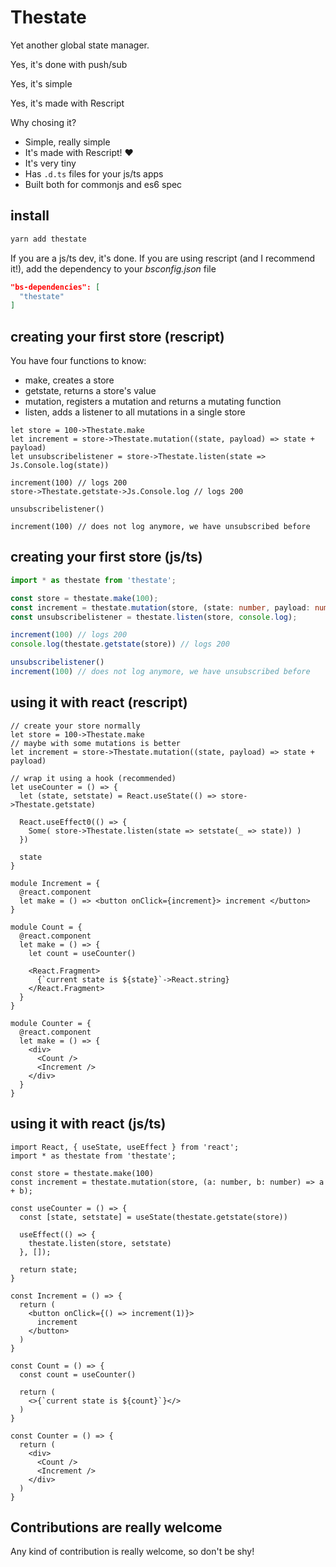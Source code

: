 Thestate
========

Yet another global state manager.

Yes, it's done with push/sub

Yes, it's simple

Yes, it's made with Rescript

Why chosing it?

- Simple, really simple
- It's made with Rescript! ❤️
- It's very tiny
- Has `.d.ts` files for your js/ts apps
- Built both for commonjs and es6 spec

## install

```bash
yarn add thestate
```

If you are a js/ts dev, it's done. If you are using rescript (and I recommend it!), add the dependency to your *bsconfig.json* file

```json
"bs-dependencies": [
  "thestate"
]
```

## creating your first store (rescript)

You have four functions to know: 

- make, creates a store
- getstate, returns a store's value
- mutation, registers a mutation and returns a mutating function
- listen, adds a listener to all mutations in a single store

```rescript
let store = 100->Thestate.make
let increment = store->Thestate.mutation((state, payload) => state + payload)
let unsubscribelistener = store->Thestate.listen(state => Js.Console.log(state))

increment(100) // logs 200
store->Thestate.getstate->Js.Console.log // logs 200

unsubscribelistener()

increment(100) // does not log anymore, we have unsubscribed before
```

## creating your first store (js/ts)

```ts
import * as thestate from 'thestate';

const store = thestate.make(100);
const increment = thestate.mutation(store, (state: number, payload: number) => state + payload);
const unsubscribelistener = thestate.listen(store, console.log);

increment(100) // logs 200
console.log(thestate.getstate(store)) // logs 200

unsubscribelistener()
increment(100) // does not log anymore, we have unsubscribed before
```

## using it with react (rescript)

```rescript
// create your store normally
let store = 100->Thestate.make
// maybe with some mutations is better
let increment = store->Thestate.mutation((state, payload) => state + payload)

// wrap it using a hook (recommended)
let useCounter = () => {
  let (state, setstate) = React.useState(() => store->Thestate.getstate)
    
  React.useEffect0(() => {
    Some( store->Thestate.listen(state => setstate(_ => state)) )
  })

  state
}

module Increment = {
  @react.component
  let make = () => <button onClick={increment}> increment </button>
}

module Count = {
  @react.component 
  let make = () => {
    let count = useCounter()

    <React.Fragment>
      {`current state is ${state}`->React.string}
    </React.Fragment>
  }
}

module Counter = {
  @react.component
  let make = () => {
    <div>
      <Count />
      <Increment />
    </div>
  }
}
```

## using it with react (js/ts)

```tsx
import React, { useState, useEffect } from 'react';
import * as thestate from 'thestate';

const store = thestate.make(100)
const increment = thestate.mutation(store, (a: number, b: number) => a + b);

const useCounter = () => {
  const [state, setstate] = useState(thestate.getstate(store))

  useEffect(() => {
    thestate.listen(store, setstate)
  }, []);

  return state;
}

const Increment = () => {
  return (
    <button onClick={() => increment(1)}>
      increment
    </button>
  )
}

const Count = () => {
  const count = useCounter()
  
  return (
    <>{`current state is ${count}`}</>
  )
}

const Counter = () => {
  return (
    <div>
      <Count />
      <Increment />
    </div>
  )
}
```

## Contributions are really welcome

Any kind of contribution is really welcome, so don't be shy! 

